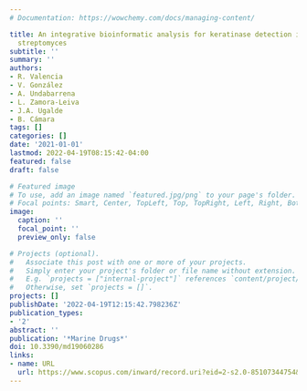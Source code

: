 ```yaml
---
# Documentation: https://wowchemy.com/docs/managing-content/

title: An integrative bioinformatic analysis for keratinase detection in marine-derived
  streptomyces
subtitle: ''
summary: ''
authors:
- R. Valencia
- V. González
- A. Undabarrena
- L. Zamora-Leiva
- J.A. Ugalde
- B. Cámara
tags: []
categories: []
date: '2021-01-01'
lastmod: 2022-04-19T08:15:42-04:00
featured: false
draft: false

# Featured image
# To use, add an image named `featured.jpg/png` to your page's folder.
# Focal points: Smart, Center, TopLeft, Top, TopRight, Left, Right, BottomLeft, Bottom, BottomRight.
image:
  caption: ''
  focal_point: ''
  preview_only: false

# Projects (optional).
#   Associate this post with one or more of your projects.
#   Simply enter your project's folder or file name without extension.
#   E.g. `projects = ["internal-project"]` references `content/project/deep-learning/index.md`.
#   Otherwise, set `projects = []`.
projects: []
publishDate: '2022-04-19T12:15:42.798236Z'
publication_types:
- '2'
abstract: ''
publication: '*Marine Drugs*'
doi: 10.3390/md19060286
links:
- name: URL
  url: https://www.scopus.com/inward/record.uri?eid=2-s2.0-85107344754&doi=10.3390%2fmd19060286&partnerID=40&md5=98fba2c707c57c939c2eb09c3baed448
---
```

